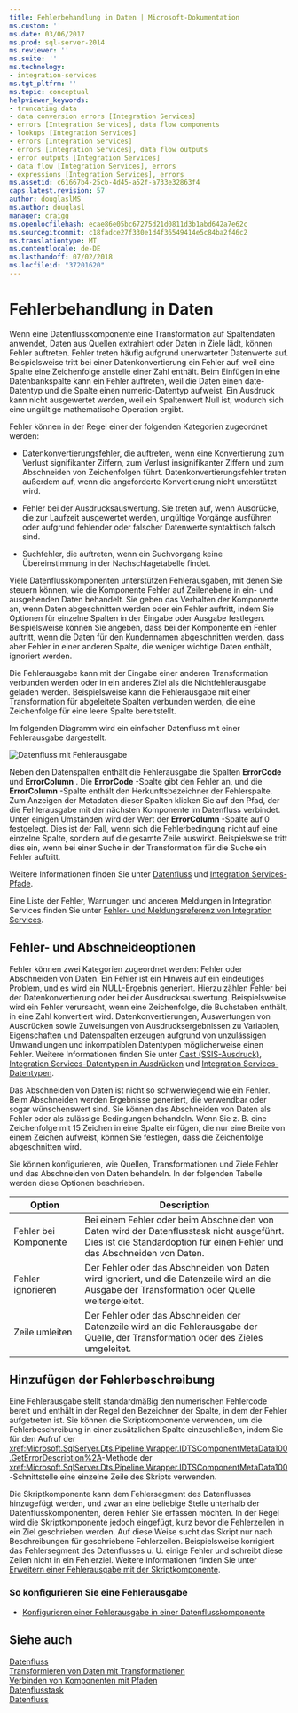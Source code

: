 ```yaml
---
title: Fehlerbehandlung in Daten | Microsoft-Dokumentation
ms.custom: ''
ms.date: 03/06/2017
ms.prod: sql-server-2014
ms.reviewer: ''
ms.suite: ''
ms.technology:
- integration-services
ms.tgt_pltfrm: ''
ms.topic: conceptual
helpviewer_keywords:
- truncating data
- data conversion errors [Integration Services]
- errors [Integration Services], data flow components
- lookups [Integration Services]
- errors [Integration Services]
- errors [Integration Services], data flow outputs
- error outputs [Integration Services]
- data flow [Integration Services], errors
- expressions [Integration Services], errors
ms.assetid: c61667b4-25cb-4d45-a52f-a733e32863f4
caps.latest.revision: 57
author: douglaslMS
ms.author: douglasl
manager: craigg
ms.openlocfilehash: ecae86e05bc67275d21d0811d3b1abd642a7e62c
ms.sourcegitcommit: c18fadce27f330e1d4f36549414e5c84ba2f46c2
ms.translationtype: MT
ms.contentlocale: de-DE
ms.lasthandoff: 07/02/2018
ms.locfileid: "37201620"
---
```

# <a name="error-handling-in-data"></a>Fehlerbehandlung in Daten
  Wenn eine Datenflusskomponente eine Transformation auf Spaltendaten anwendet, Daten aus Quellen extrahiert oder Daten in Ziele lädt, können Fehler auftreten. Fehler treten häufig aufgrund unerwarteter Datenwerte auf. Beispielsweise tritt bei einer Datenkonvertierung ein Fehler auf, weil eine Spalte eine Zeichenfolge anstelle einer Zahl enthält. Beim Einfügen in eine Datenbankspalte kann ein Fehler auftreten, weil die Daten einen date-Datentyp und die Spalte einen numeric-Datentyp aufweist. Ein Ausdruck kann nicht ausgewertet werden, weil ein Spaltenwert Null ist, wodurch sich eine ungültige mathematische Operation ergibt.  
  
 Fehler können in der Regel einer der folgenden Kategorien zugeordnet werden:  
  
-   Datenkonvertierungsfehler, die auftreten, wenn eine Konvertierung zum Verlust signifikanter Ziffern, zum Verlust insignifikanter Ziffern und zum Abschneiden von Zeichenfolgen führt. Datenkonvertierungsfehler treten außerdem auf, wenn die angeforderte Konvertierung nicht unterstützt wird.  
  
-   Fehler bei der Ausdrucksauswertung. Sie treten auf, wenn Ausdrücke, die zur Laufzeit ausgewertet werden, ungültige Vorgänge ausführen oder aufgrund fehlender oder falscher Datenwerte syntaktisch falsch sind.  
  
-   Suchfehler, die auftreten, wenn ein Suchvorgang keine Übereinstimmung in der Nachschlagetabelle findet.  
  
 Viele Datenflusskomponenten unterstützen Fehlerausgaben, mit denen Sie steuern können, wie die Komponente Fehler auf Zeilenebene in ein- und ausgehenden Daten behandelt. Sie geben das Verhalten der Komponente an, wenn Daten abgeschnitten werden oder ein Fehler auftritt, indem Sie Optionen für einzelne Spalten in der Eingabe oder Ausgabe festlegen. Beispielsweise können Sie angeben, dass bei der Komponente ein Fehler auftritt, wenn die Daten für den Kundennamen abgeschnitten werden, dass aber Fehler in einer anderen Spalte, die weniger wichtige Daten enthält, ignoriert werden.  
  
 Die Fehlerausgabe kann mit der Eingabe einer anderen Transformation verbunden werden oder in ein anderes Ziel als die Nichtfehlerausgabe geladen werden. Beispielsweise kann die Fehlerausgabe mit einer Transformation für abgeleitete Spalten verbunden werden, die eine Zeichenfolge für eine leere Spalte bereitstellt.  
  
 Im folgenden Diagramm wird ein einfacher Datenfluss mit einer Fehlerausgabe dargestellt.  
  
 ![Datenfluss mit Fehlerausgabe](../media/mw-dts-11.gif "Datenfluss mit Fehlerausgabe")  
  
 Neben den Datenspalten enthält die Fehlerausgabe die Spalten **ErrorCode** und **ErrorColumn** . Die **ErrorCode** -Spalte gibt den Fehler an, und die **ErrorColumn** -Spalte enthält den Herkunftsbezeichner der Fehlerspalte. Zum Anzeigen der Metadaten dieser Spalten klicken Sie auf den Pfad, der die Fehlerausgabe mit der nächsten Komponente im Datenfluss verbindet. Unter einigen Umständen wird der Wert der **ErrorColumn** -Spalte auf 0 festgelegt. Dies ist der Fall, wenn sich die Fehlerbedingung nicht auf eine einzelne Spalte, sondern auf die gesamte Zeile auswirkt. Beispielsweise tritt dies ein, wenn bei einer Suche in der Transformation für die Suche ein Fehler auftritt.  
  
 Weitere Informationen finden Sie unter [Datenfluss](data-flow.md) und [Integration Services-Pfade](integration-services-paths.md).  
  
 Eine Liste der Fehler, Warnungen und anderen Meldungen in Integration Services finden Sie unter [Fehler- und Meldungsreferenz von Integration Services](../integration-services-error-and-message-reference.md).  
  
## <a name="error-and-truncation-options"></a>Fehler- und Abschneideoptionen  
 Fehler können zwei Kategorien zugeordnet werden: Fehler oder Abschneiden von Daten. Ein Fehler ist ein Hinweis auf ein eindeutiges Problem, und es wird ein NULL-Ergebnis generiert. Hierzu zählen Fehler bei der Datenkonvertierung oder bei der Ausdrucksauswertung. Beispielsweise wird ein Fehler verursacht, wenn eine Zeichenfolge, die Buchstaben enthält, in eine Zahl konvertiert wird. Datenkonvertierungen, Auswertungen von Ausdrücken sowie Zuweisungen von Ausdrucksergebnissen zu Variablen, Eigenschaften und Datenspalten erzeugen aufgrund von unzulässigen Umwandlungen und inkompatiblen Datentypen möglicherweise einen Fehler. Weitere Informationen finden Sie unter [Cast &#40;SSIS-Ausdruck&#41;](../expressions/cast-ssis-expression.md), [Integration Services-Datentypen in Ausdrücken](../expressions/integration-services-data-types-in-expressions.md) und [Integration Services-Datentypen](integration-services-data-types.md).  
  
 Das Abschneiden von Daten ist nicht so schwerwiegend wie ein Fehler. Beim Abschneiden werden Ergebnisse generiert, die verwendbar oder sogar wünschenswert sind. Sie können das Abschneiden von Daten als Fehler oder als zulässige Bedingungen behandeln. Wenn Sie z. B. eine Zeichenfolge mit 15 Zeichen in eine Spalte einfügen, die nur eine Breite von einem Zeichen aufweist, können Sie festlegen, dass die Zeichenfolge abgeschnitten wird.  
  
 Sie können konfigurieren, wie Quellen, Transformationen und Ziele Fehler und das Abschneiden von Daten behandeln. In der folgenden Tabelle werden diese Optionen beschrieben.  
  
|Option|Description|  
|------------|-----------------|  
|Fehler bei Komponente|Bei einem Fehler oder beim Abschneiden von Daten wird der Datenflusstask nicht ausgeführt. Dies ist die Standardoption für einen Fehler und das Abschneiden von Daten.|  
|Fehler ignorieren|Der Fehler oder das Abschneiden von Daten wird ignoriert, und die Datenzeile wird an die Ausgabe der Transformation oder Quelle weitergeleitet.|  
|Zeile umleiten|Der Fehler oder das Abschneiden der Datenzeile wird an die Fehlerausgabe der Quelle, der Transformation oder des Zieles umgeleitet.|  
  
## <a name="adding-the-error-description"></a>Hinzufügen der Fehlerbeschreibung  
 Eine Fehlerausgabe stellt standardmäßig den numerischen Fehlercode bereit und enthält in der Regel den Bezeichner der Spalte, in dem der Fehler aufgetreten ist. Sie können die Skriptkomponente verwenden, um die Fehlerbeschreibung in einer zusätzlichen Spalte einzuschließen, indem Sie für den Aufruf der <xref:Microsoft.SqlServer.Dts.Pipeline.Wrapper.IDTSComponentMetaData100.GetErrorDescription%2A>-Methode der <xref:Microsoft.SqlServer.Dts.Pipeline.Wrapper.IDTSComponentMetaData100>-Schnittstelle eine einzelne Zeile des Skripts verwenden.  
  
 Die Skriptkomponente kann dem Fehlersegment des Datenflusses hinzugefügt werden, und zwar an eine beliebige Stelle unterhalb der Datenflusskomponenten, deren Fehler Sie erfassen möchten. In der Regel wird die Skriptkomponente jedoch eingefügt, kurz bevor die Fehlerzeilen in ein Ziel geschrieben werden. Auf diese Weise sucht das Skript nur nach Beschreibungen für geschriebene Fehlerzeilen. Beispielsweise korrigiert das Fehlersegment des Datenflusses u. U. einige Fehler und schreibt diese Zeilen nicht in ein Fehlerziel. Weitere Informationen finden Sie unter [Erweitern einer Fehlerausgabe mit der Skriptkomponente](../extending-packages-scripting-data-flow-script-component-examples/enhancing-an-error-output-with-the-script-component.md).  
  
### <a name="to-configure-an-error-output"></a>So konfigurieren Sie eine Fehlerausgabe  
  
-   [Konfigurieren einer Fehlerausgabe in einer Datenflusskomponente](../configure-an-error-output-in-a-data-flow-component.md)  
  
## <a name="see-also"></a>Siehe auch  
 [Datenfluss](data-flow.md)   
 [Transformieren von Daten mit Transformationen](transformations/transform-data-with-transformations.md)   
 [Verbinden von Komponenten mit Pfaden](../connect-components-with-paths.md)   
 [Datenflusstask](../control-flow/data-flow-task.md)   
 [Datenfluss](data-flow.md)  
  
  
